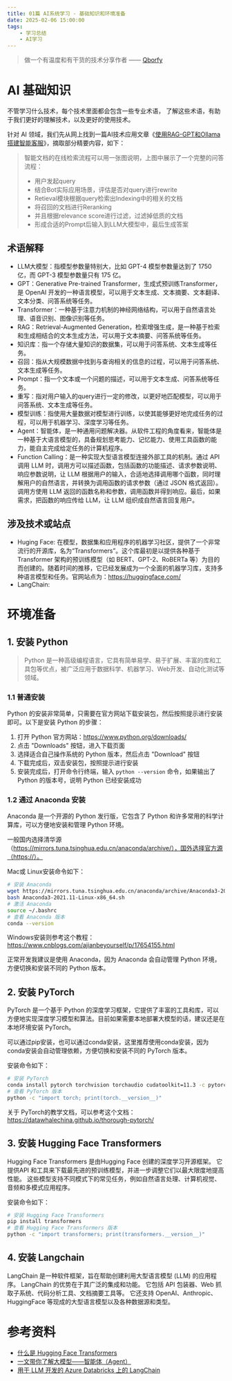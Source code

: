 ```yaml
---
title: 01篇 AI系统学习 - 基础知识和环境准备
date: 2025-02-06 15:00:00
tags:
    - 学习总结
    - AI学习
---
```


> 做一个有温度和有干货的技术分享作者 —— [Qborfy](https://qborfy.com)


# AI 基础知识

不管学习什么技术，每个技术里面都会包含一些专业术语， 了解这些术语，有助于我们更好的理解技术，以及更好的使用技术。

<!-- more -->

针对 AI 领域，我们先从网上找到一篇AI技术应用文章《[使用RAG-GPT和Ollama搭建智能客服](https://cloud.tencent.com/developer/article/2420057)》，摘取部分精要内容，如下：

> 智能文档的在线检索流程可以用一张图说明，上图中展示了一个完整的问答流程：
> - 用户发起query
> - 结合Bot实际应用场景，评估是否对query进行rewrite
> - Retieval模块根据query检索出Indexing中的相关的文档
> - 将召回的文档进行Reranking
> - 并且根据relevance score进行过滤，过滤掉低质的文档
> - 形成合适的Prompt后输入到LLM大模型中，最后生成答案

## 术语解释

- LLM大模型：指模型参数量特别大，比如 GPT-4 模型参数量达到了 1750 亿，而 GPT-3 模型参数量只有 175 亿。
- GPT：Generative Pre-trained Transformer，生成式预训练Transformer，是 OpenAI 开发的一种语言模型，可以用于文本生成、文本摘要、文本翻译、文本分类、问答系统等任务。
- Transformer：一种基于注意力机制的神经网络结构，可以用于自然语言处理、语音识别、图像识别等任务。
- RAG：Retrieval-Augmented Generation，检索增强生成，是一种基于检索和生成相结合的文本生成方法，可以用于文本摘要、问答系统等任务。
- 知识库：指一个存储大量知识的数据集，可以用于问答系统、文本生成等任务。
- 召回：指从大规模数据中找到与查询相关的信息的过程，可以用于问答系统、文本生成等任务。
- Prompt：指一个文本或一个问题的描述，可以用于文本生成、问答系统等任务。
- 重写：指对用户输入的query进行一定的修改，以更好地匹配模型，可以用于问答系统、文本生成等任务。
- 模型训练：指使用大量数据对模型进行训练，以使其能够更好地完成任务的过程，可以用于机器学习、深度学习等任务。
- Agent：智能体，是一种通用问题解决器。从软件工程的角度看来，智能体是一种基于大语言模型的，具备规划思考能力、记忆能力、使用工具函数的能力，能自主完成给定任务的计算机程序。
- Function Calling：是一种实现大型语言模型连接外部工具的机制。通过 API 调用 LLM 时，调用方可以描述函数，包括函数的功能描述、请求参数说明、响应参数说明，让 LLM 根据用户的输入，合适地选择调用哪个函数，同时理解用户的自然语言，并转换为调用函数的请求参数（通过 JSON 格式返回）。调用方使用 LLM 返回的函数名称和参数，调用函数并得到响应。最后，如果需求，把函数的响应传给 LLM，让 LLM 组织成自然语言回复用户。

## 涉及技术或站点

- Huging Face: 在模型，数据集和应用程序的机器学习社区，提供了一个非常流行的开源库，名为“Transformers”。这个库最初是以提供各种基于 Transformer 架构的预训练模型（如 BERT、GPT-2、RoBERTa 等）为目的而创建的。随着时间的推移，它已经发展成为一个全面的机器学习库，支持多种语言模型和任务。官网站点为：https://huggingface.com/
- LangChain: 



# 环境准备

## 1. 安装 Python

> Python 是一种高级编程语言，它具有简单易学、易于扩展、丰富的库和工具包等优点，被广泛应用于数据科学、机器学习、Web开发、自动化测试等领域。

### 1.1 普通安装

Python 的安装非常简单，只需要在官方网站下载安装包，然后按照提示进行安装即可。以下是安装 Python 的步骤：

1. 打开 Python 官方网站：https://www.python.org/downloads/
2. 点击 "Downloads" 按钮，进入下载页面
3. 选择适合自己操作系统的 Python 版本，然后点击 "Download" 按钮
4. 下载完成后，双击安装包，按照提示进行安装
5. 安装完成后，打开命令行终端，输入 `python --version` 命令，如果输出了 Python 的版本号，说明 Python 已经安装成功

### 1.2 通过 Anaconda 安装

Anaconda 是一个开源的 Python 发行版，它包含了 Python 和许多常用的科学计算库，可以方便地安装和管理 Python 环境。

一般国内选择清华源（https://mirrors.tuna.tsinghua.edu.cn/anaconda/archive/），国外选择官方源（https://）。

Mac或 Linux安装命令如下：

```bash
# 安装 Anaconda
wget https://mirrors.tuna.tsinghua.edu.cn/anaconda/archive/Anaconda3-2021.11-Linux-x86_64.sh
bash Anaconda3-2021.11-Linux-x86_64.sh
# 激活 Anaconda
source ~/.bashrc
# 查看 Anaconda 版本
conda --version
```

Windows安装则参考这个教程： https://www.cnblogs.com/ajianbeyourself/p/17654155.html


正常开发我建议是使用 Anaconda，因为 Anaconda 会自动管理 Python 环境，方便切换和安装不同的 Python 版本。


## 2. 安装 PyTorch

PyTorch 是一个基于 Python 的深度学习框架，它提供了丰富的工具和库，可以方便地实现深度学习模型和算法。目前如果需要本地部署大模型的话，建议还是在本地环境安装 PyTorch。

可以通过pip安装，也可以通过conda安装，这里推荐使用conda安装，因为conda安装会自动管理依赖，方便切换和安装不同的 PyTorch 版本。

安装命令如下：
```bash
# 安装 PyTorch
conda install pytorch torchvision torchaudio cudatoolkit=11.3 -c pytorch
# 查看 PyTorch 版本
python -c "import torch; print(torch.__version__)"
```


关于 PyTorch的教学文档，可以参考这个文档：https://datawhalechina.github.io/thorough-pytorch/

## 3. 安装 Hugging Face Transformers

Hugging Face Transformers 是由Hugging Face 创建的深度学习开源框架。 它提供API 和工具来下载最先进的预训练模型，并进一步调整它们以最大限度地提高性能。 这些模型支持不同模式下的常见任务，例如自然语言处理、计算机视觉、音频和多模式应用程序。

安装命令如下：
```bash
# 安装 Hugging Face Transformers
pip install transformers
# 查看 Hugging Face Transformers 版本
python -c "import transformers; print(transformers.__version__)"
```

## 4. 安装 Langchain

LangChain 是一种软件框架，旨在帮助创建利用大型语言模型 (LLM) 的应用程序。 LangChain 的优势在于其广泛的集成和功能。 它包括 API 包装器、Web 抓取子系统、代码分析工具、文档摘要工具等。 它还支持 OpenAI、Anthropic、HuggingFace 等现成的大型语言模型以及各种数据源和类型。





# 参考资料

- [什么是 Hugging Face Transformers](https://learn.microsoft.com/zh-cn/azure/databricks/machine-learning/train-model/huggingface/)
- [一文带你了解大模型——智能体（Agent）](https://cloud.tencent.com/developer/article/2422923)
- [用于 LLM 开发的 Azure Databricks 上的 LangChain](https://learn.microsoft.com/zh-cn/azure/databricks/large-language-models/langchain)
